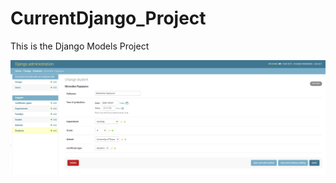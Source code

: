 # CurrentDjango_Project
This is the Django Models Project

![Image of Admin Panel](DJangoadminpanel.PNG)